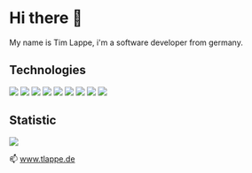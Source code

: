 # Hi there 👋
My name is Tim Lappe, i'm a software developer from germany.

## Technologies
![](https://img.shields.io/badge/Language-PHP-informational)
![](https://img.shields.io/badge/Language-JavaScript-informational)
![](https://img.shields.io/badge/Language-TypeScript-informational)
![](https://img.shields.io/badge/Language-CSharp-informational)
![](https://img.shields.io/badge/Language-HTML-purple)
![](https://img.shields.io/badge/Language-CSS-purple)
![](https://img.shields.io/badge/Tools-Docker-red)
![](https://img.shields.io/badge/Tools-PHPStorm-red)
![](https://img.shields.io/badge/OS-Linux-critical)


## Statistic
<img
  align="center"
  src="https://github-readme-stats.vercel.app/api/?username=tim-lappe&theme=dracula"
/>


📫 www.tlappe.de


